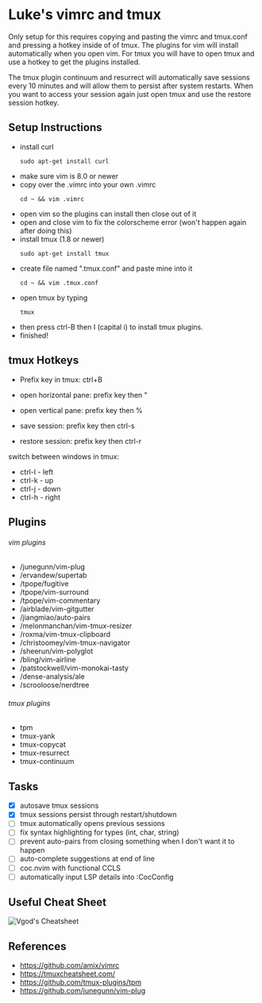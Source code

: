 # Luke's vimrc and tmux

Only setup for this requires copying and pasting the vimrc and tmux.conf and pressing a hotkey inside of of tmux. The plugins for vim will install automatically when you open vim. For tmux you will have to open tmux and use a hotkey to get the plugins installed. 

The tmux plugin continuum and resurrect will automatically save sessions every 10 minutes and will allow them to persist after system restarts. When you want to access your session again just open tmux and use the restore session hotkey.

## Setup Instructions
- install curl
  ```
  sudo apt-get install curl
  ```
- make sure vim is 8.0 or newer
- copy over the .vimrc into your own .vimrc
  ```
  cd ~ && vim .vimrc
  ```
- open vim so the plugins can install then close out of it
- open and close vim to fix the colorscheme error (won't happen again after doing this)
- install tmux (1.8 or newer)
  ```
  sudo apt-get install tmux
  ```
- create file named ".tmux.conf" and paste mine into it
  ```
  cd ~ && vim .tmux.conf
  ```
- open tmux by typing
  ```
  tmux
  ```
- then press ctrl-B then I (capital i) to install tmux plugins.
- finished!

## tmux Hotkeys

- Prefix key in tmux: ctrl+B
- open horizontal pane: prefix key then "
- open vertical pane: prefix key then %

- save session: prefix key then ctrl-s
- restore session: prefix key then ctrl-r

switch between windows in tmux:
- ctrl-l - left
- ctrl-k - up
- ctrl-j - down
- ctrl-h - right

## Plugins

###### vim plugins
- /junegunn/vim-plug
- /ervandew/supertab 
- /tpope/fugitive
- /tpope/vim-surround
- /tpope/vim-commentary
- /airblade/vim-gitgutter
- /jiangmiao/auto-pairs
- /melonmanchan/vim-tmux-resizer
- /roxma/vim-tmux-clipboard
- /christoomey/vim-tmux-navigator
- /sheerun/vim-polyglot
- /bling/vim-airline
- /patstockwell/vim-monokai-tasty 
- /dense-analysis/ale
- /scrooloose/nerdtree

###### tmux plugins
- tpm
- tmux-yank
- tmux-copycat
- tmux-resurrect
- tmux-continuum

## Tasks
- [x] autosave tmux sessions
- [x] tmux sessions persist through restart/shutdown
- [ ] tmux automatically opens previous sessions
- [ ] fix syntax highlighting for types (int, char, string)
- [ ] prevent auto-pairs from closing something when I don't want it to happen
- [ ] auto-complete suggestions at end of line
- [ ] coc.nvim with functional CCLS
- [ ] automatically input LSP details into :CocConfig

## Useful Cheat Sheet
![Vgod's Cheatsheet](https://camo.githubusercontent.com/acdb969ba588498a1886b26cbbdd47527030135d/687474703a2f2f70656f706c652e637361696c2e6d69742e6564752f76676f642f76696d2f76696d2d63686561742d73686565742d656e2e706e67)

## References
- https://github.com/amix/vimrc
- https://tmuxcheatsheet.com/
- https://github.com/tmux-plugins/tpm
- https://github.com/junegunn/vim-plug
